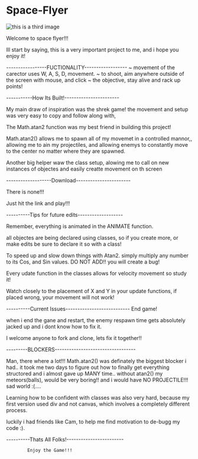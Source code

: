 # Space-Flyer

![this is a third image](https://i.imgur.com/q6ECXLS.png)

Welcome to space flyer!!!

Ill start by saying, this is a very important project to me, and i hope you enjoy it!



-----------------FUCTIONALITY------------------
        ~ movement of the carector uses W, A, S, D, movement.
        ~ to shoot, aim anywhere outside of the screen with mouse, and click
        ~ the objective, stay alive and rack up points!


-----------How Its Built!-----------------------

My main draw of inspiration was the shrek game! the movement and setup was very easy to copy and follow along with,

The Math.atan2 function was my best friend in building this project!

Math.atan2() allows me to spawn all of my movemet in a controlled mannor,, allowing me to ain my projectiles, and allowing enemys to constantly move to the center no matter where they are spawned.

Another big helper waw the class setup, alowing me to call on new instances of objectes and easily creatte movement on th screen

-------------------Download-----------------------

There is none!!!

Just hit the link and play!!!


----------Tips for future edits-------------------

Remember, everything is animated in the ANIMATE function.

all objectes are being declared using classes, so if you create more, or make edits be sure to declare it so with a class!

To speed up and slow down things with Atan2. simply multiply any number to its Cos, and Sin values. DO NOT ADD!! you will create a bug!

Every udate function in the classes allows for velocity movement so study it!

Watch closely to the placement of X and Y in your update functions, if placed wrong, your movement will not work!

----------Current Issues---------------------------
End game!

when i end the gane and restart, the enemy respawn time gets absolutely jacked up and i dont know how to fix it.

I welcome anyone to fork and clone, lets fix it together!!


---------BLOCKERS----------------------------------

Man, there where a lot!!! Math.atan2() was definately the biggest blocker i had.. it took me two days to figure out how to finally get everything structored and i almost gave up MANY time.. without atan2() my meteors(balls), would be very boring!!
and i would have NO PROJECTILE!!! sad world :(....

Learning how to be confident with classes was also very hard, because my first version used div and not canvas, which involves a completely different process.

luckily i had friends like Cam, to help me find motivation to de-bugg my code :).

----------Thats All Folks!------------------------

            Enjoy the Game!!!